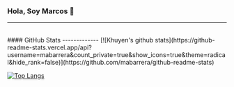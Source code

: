 ### Hola, Soy Marcos 👋
-------------

<!--
**mabarrera/mabarrera** is a ✨ _special_ ✨ repository because its `README.md` (this file) appears on your GitHub profile.

Here are some ideas to get you started:

- 🔭 I’m currently working on ...
- 🌱 I’m currently learning ...
- 👯 I’m looking to collaborate on ...
- 🤔 I’m looking for help with ...
- 💬 Ask me about ...
- 📫 How to reach me: ...
- 😄 Pronouns: ...
- ⚡ Fun fact: ...
-->

<br>
#### GitHub Stats
-------------
[![Khuyen's github stats](https://github-readme-stats.vercel.app/api?username=mabarrera&count_private=true&show_icons=true&theme=radical&hide_rank=false)](https://github.com/mabarrera/github-readme-stats)


[![Top Langs](https://github-readme-stats.vercel.app/api/top-langs/?username=mabarrera)](https://github.com/mabarrera/github-readme-stats)

